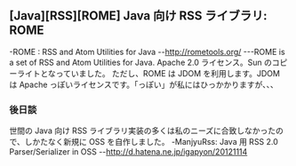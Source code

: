 ## [Java][RSS][ROME] Java 向け RSS ライブラリ: ROME

-ROME : RSS and Atom Utilities for Java
--http://rometools.org/
---ROME is a set of RSS and Atom Utilities for Java.
Apache 2.0 ライセンス。Sun のコピーライトとなっていました。
ただし、ROME は JDOM を利用します。JDOM は Apache っぽいライセンスです。「っぽい」が私にはひっかかりますが、、、


### 後日談

世間の Java 向け RSS ライブラリ実装の多くは私のニーズに合致しなかったので、しかたなく新規に OSS を自作しました。
-ManjyuRss: Java 用 RSS 2.0 Parser/Serializer in OSS
--http://d.hatena.ne.jp/igapyon/20121114

